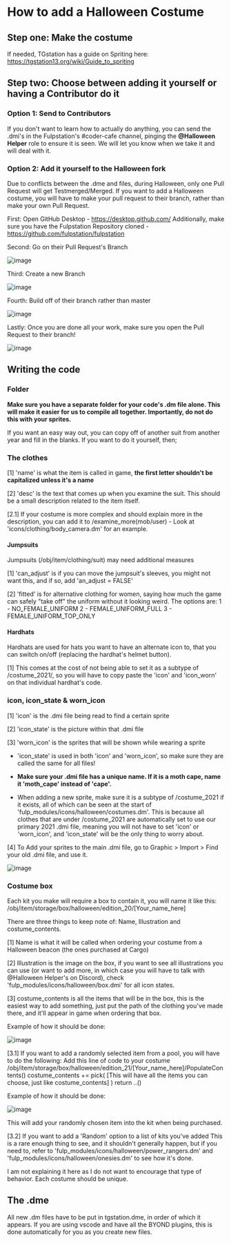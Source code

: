 # How to add a Halloween Costume

## Step one: Make the costume

If needed, TGstation has a guide on Spriting here: <https://tgstation13.org/wiki/Guide_to_spriting>

## Step two: Choose between adding it yourself or having a Contributor do it

### Option 1: Send to Contributors

If you don't want to learn how to actually do anything, you can send the .dmi's in the Fulpstation's #coder-cafe channel, pinging the <b>@Halloween Helper</b> role to ensure it is seen. We will let you know when we take it and will deal with it.

### Option 2: Add it yourself to the Halloween fork

Due to conflicts between the .dme and files, during Halloween, only one Pull Request will get Testmerged/Merged. If you want to add a Halloween costume, you will have to make your pull request to their branch, rather than make your own Pull Request.

First: Open GitHub Desktop - <https://desktop.github.com/>
Additionally, make sure you have the Fulpstation Repository cloned - <https://github.com/fulpstation/fulpstation>

Second: Go on their Pull Request's Branch

![image](https://i.imgur.com/oFBDTTC.png)

Third: Create a new Branch

![image](https://i.imgur.com/fnAsut5.png)

Fourth: Build off of their branch rather than master

![image](https://i.imgur.com/wdPDy7e.png)

Lastly: Once you are done all your work, make sure you open the Pull Request to their branch!

![image](https://i.imgur.com/Dt9Pi4X.png)

## Writing the code

### Folder

<b>Make sure you have a separate folder for your code's .dm file alone. This will make it easier for us to compile all together. Importantly, do not do this with your sprites.</b>

If you want an easy way out, you can copy off of another suit from another year and fill in the blanks.
If you want to do it yourself, then;

### The clothes

[1] 'name' is what the item is called in game, <b>the first letter shouldn't be capitalized unless it's a name</b>

[2] 'desc' is the text that comes up when you examine the suit. This should be a small description related to the item itself.

[2.1] If your costume is more complex and should explain more in the description, you can add it to /examine_more(mob/user) - Look at 'icons/clothing/body_camera.dm' for an example.

#### Jumpsuits

Jumpsuits (/obj/item/clothing/suit) may need additional measures

[1] 'can_adjust' is if you can move the jumpsuit's sleeves, you might not want this, and if so, add 'an_adjust = FALSE'

[2] 'fitted' is for alternative clothing for women, saying how much the game can safely "take off" the uniform without it looking weird. The options are:
1 - NO_FEMALE_UNIFORM
2 - FEMALE_UNIFORM_FULL
3 - FEMALE_UNIFORM_TOP_ONLY

#### Hardhats

Hardhats are used for hats you want to have an alternate icon to, that you can switch on/off (replacing the hardhat's helmet button).

[1] This comes at the cost of not being able to set it as a subtype of /costume_2021/, so you will have to copy paste the 'icon' and 'icon_worn' on that individual hardhat's code.

### icon, icon_state & worn_icon

[1] 'icon' is the .dmi file being read to find a certain sprite

[2] 'icon_state' is the picture within that .dmi file

[3] 'worn_icon' is the sprites that will be shown while wearing a sprite

- 'icon_state' is used in both 'icon' and 'worn_icon', so make sure they are called the same for all files!

- <b>Make sure your .dmi file has a unique name. If it is a moth cape, name it 'moth_cape' instead of 'cape'.</b>

- When adding a new sprite, make sure it is a subtype of /costume_2021 if it exists, all of which can be seen at the start of 'fulp_modules/icons/halloween/costumes.dm'. This is because all clothes that are under /costume_2021 are automatically set to use our primary 2021 .dmi file, meaning you will not have to set 'icon' or 'worn_icon', and 'icon_state' will be the only thing to worry about.

[4] To Add your sprites to the main .dmi file, go to Graphic > Import > Find your old .dmi file, and use it.

![image](https://i.imgur.com/iLsLsOO.png)


### Costume box

Each kit you make will require a box to contain it, you will name it like this:
/obj/item/storage/box/halloween/edition_20/[Your_name_here]

There are three things to keep note of: Name, Illustration and costume_contents.

[1] Name is what it will be called when ordering your costume from a Halloween beacon (the ones purchased at Cargo)

[2] Illustration is the image on the box, if you want to see all illustrations you can use (or want to add more, in which case you will have to talk with @Halloween Helper's on Discord), check 'fulp_modules/icons/halloween/box.dmi' for all icon states.

[3] costume_contents is all the items that will be in the box, this is the easiest way to add something, just put the path of the clothing you've made there, and it'll appear in game when ordering that box.

Example of how it should be done:

![image](https://i.imgur.com/mer5u4N.png)

[3.1] If you want to add a randomly selected item from a pool, you will have to do the following:
Add this line of code to your costume
/obj/item/storage/box/halloween/edition_21/[Your_name_here]/PopulateContents()
	costume_contents += pick(
		[This will have all the items you can choose, just like costume_contents]
	)
	return ..()

Example of how it should be done:

![image](https://i.imgur.com/CElF63L.png)

This will add your randomly chosen item into the kit when being purchased.

[3.2] If you want to add a 'Random' option to a list of kits you've added
This is a rare enough thing to see, and it shouldn't generally happen, but if you need to, refer to 'fulp_modules/icons/halloween/power_rangers.dm' and 'fulp_modules/icons/halloween/onesies.dm' to see how it's done.

I am not explaining it here as I do not want to encourage that type of behavior. Each costume should be unique.

## The .dme

All new .dm files have to be put in tgstation.dme, in order of which it appears.
If you are using vscode and have all the BYOND plugins, this is done automatically for you as you create new files.
